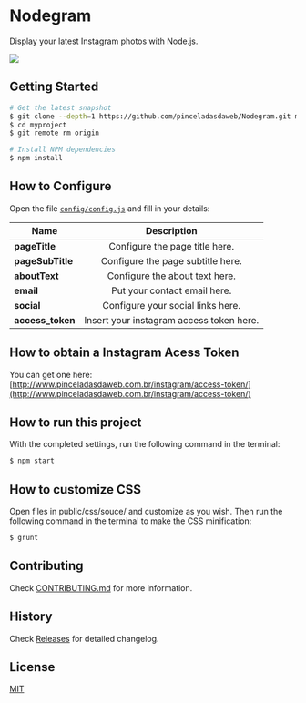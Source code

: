 # Nodegram

Display your latest Instagram photos with Node.js.


![](https://raw.github.com/pinceladasdaweb/Nodegram/master/screenshot.jpg)

## Getting Started

```bash
# Get the latest snapshot
$ git clone --depth=1 https://github.com/pinceladasdaweb/Nodegram.git myproject
$ cd myproject
$ git remote rm origin

# Install NPM dependencies
$ npm install
```

## How to Configure

Open the file [`config/config.js`](config/config.js) and fill in your details:

| Name                               | Description                                                 |
| ---------------------------------- |:-----------------------------------------------------------:|
| **pageTitle**                      | Configure the page title here.                              |
| **pageSubTitle**                   | Configure the page subtitle here.                           |
| **aboutText**                      | Configure the about text here.                              |
| **email**                          | Put your contact email here.                                |
| **social**                         | Configure your social links here.                           |
| **access_token**                   | Insert your instagram access token here.                    |

## How to obtain a Instagram Acess Token

You can get one here: [http://www.pinceladasdaweb.com.br/instagram/access-token/](http://www.pinceladasdaweb.com.br/instagram/access-token/)

## How to run this project

With the completed settings, run the following command in the terminal:

```bash
$ npm start
```

## How to customize CSS

Open files in public/css/souce/ and customize as you wish. Then run the following command in the terminal to make the CSS minification:

```bash
$ grunt
```

## Contributing

Check [CONTRIBUTING.md](https://github.com/pinceladasdaweb/Nodegram/blob/master/CONTRIBUTING.md) for more information.

## History

Check [Releases](https://github.com/pinceladasdaweb/Nodegram/releases) for detailed changelog.

## License

[MIT](LICENSE)
